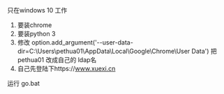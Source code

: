 只在windows 10 工作
1. 要装chrome
2. 要装python 3
3. 修改    option.add_argument('--user-data-dir=C:\\Users\\pethua01\\AppData\\Local\\Google\\Chrome\\User Data')
 把 pethua01 改成自己的 ldap名
4. 自己先登陆下https://www.xuexi.cn

运行 go.bat
